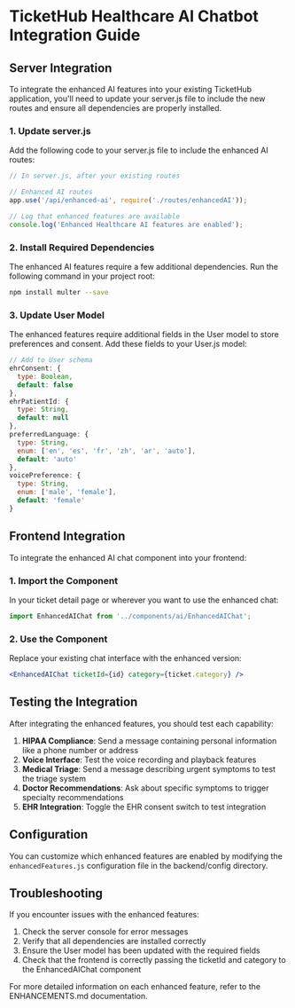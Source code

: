 # TicketHub Healthcare AI Chatbot Integration Guide

## Server Integration

To integrate the enhanced AI features into your existing TicketHub application, you'll need to update your server.js file to include the new routes and ensure all dependencies are properly installed.

### 1. Update server.js

Add the following code to your server.js file to include the enhanced AI routes:

```javascript
// In server.js, after your existing routes

// Enhanced AI routes
app.use('/api/enhanced-ai', require('./routes/enhancedAI'));

// Log that enhanced features are available
console.log('Enhanced Healthcare AI features are enabled');
```

### 2. Install Required Dependencies

The enhanced AI features require a few additional dependencies. Run the following command in your project root:

```bash
npm install multer --save
```

### 3. Update User Model

The enhanced features require additional fields in the User model to store preferences and consent. Add these fields to your User.js model:

```javascript
// Add to User schema
ehrConsent: {
  type: Boolean,
  default: false
},
ehrPatientId: {
  type: String,
  default: null
},
preferredLanguage: {
  type: String,
  enum: ['en', 'es', 'fr', 'zh', 'ar', 'auto'],
  default: 'auto'
},
voicePreference: {
  type: String,
  enum: ['male', 'female'],
  default: 'female'
}
```

## Frontend Integration

To integrate the enhanced AI chat component into your frontend:

### 1. Import the Component

In your ticket detail page or wherever you want to use the enhanced chat:

```javascript
import EnhancedAIChat from '../components/ai/EnhancedAIChat';
```

### 2. Use the Component

Replace your existing chat interface with the enhanced version:

```jsx
<EnhancedAIChat ticketId={id} category={ticket.category} />
```

## Testing the Integration

After integrating the enhanced features, you should test each capability:

1. **HIPAA Compliance**: Send a message containing personal information like a phone number or address
2. **Voice Interface**: Test the voice recording and playback features
3. **Medical Triage**: Send a message describing urgent symptoms to test the triage system
4. **Doctor Recommendations**: Ask about specific symptoms to trigger specialty recommendations
5. **EHR Integration**: Toggle the EHR consent switch to test integration

## Configuration

You can customize which enhanced features are enabled by modifying the `enhancedFeatures.js` configuration file in the backend/config directory.

## Troubleshooting

If you encounter issues with the enhanced features:

1. Check the server console for error messages
2. Verify that all dependencies are installed correctly
3. Ensure the User model has been updated with the required fields
4. Check that the frontend is correctly passing the ticketId and category to the EnhancedAIChat component

For more detailed information on each enhanced feature, refer to the ENHANCEMENTS.md documentation.
